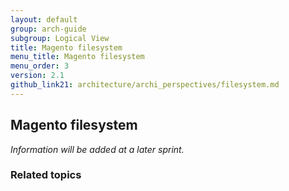 ```yaml
---
layout: default
group: arch-guide
subgroup: Logical View
title: Magento filesystem
menu_title: Magento filesystem
menu_order: 3
version: 2.1
github_link21: architecture/archi_perspectives/filesystem.md
---
```



<h2>Magento filesystem</h2>
<i>Information will be added at a later sprint.</i>


<h3>Related topics</h3>


